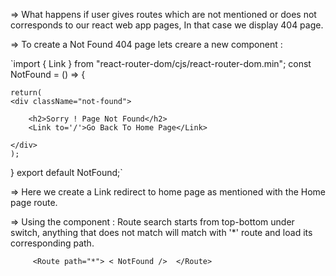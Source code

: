 => What happens if user gives routes which are not mentioned or does not corresponds to our react web app pages, In that case we display 404 page.

=> To create a Not Found 404 page lets creare a new component : 

`import { Link } from "react-router-dom/cjs/react-router-dom.min";
const NotFound = () => {

    return(
    <div className="not-found">

        <h2>Sorry ! Page Not Found</h2>
        <Link to='/'>Go Back To Home Page</Link>

    </div>
    );

}
export default NotFound;`

=> Here we create a Link redirect to home page as mentioned with the Home page route.

=> Using the component : Route search starts from top-bottom under switch, anything that does not match will match with '*' route and load its corresponding path.

`      <Route path="*">
      < NotFound /> 
      </Route> `
